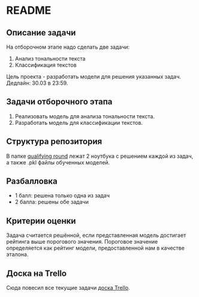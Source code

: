 # README

## Описание задачи

На отборочном этапе надо сделать две задачи:

1. Анализ тональности текста
2. Классификация текстов

Цель проекта - разработать модели для решения указанных задач. Дедлайн: 30.03 в 23:59.

## Задачи отборочного этапа

1. Реализовать модель для анализа тональности текста.
2. Разработать модель для классификации текстов.

## Структура репозитория

В папке [qualifying round](qualifying%20round/) лежат 2 ноутбука с решением каждой из задач, а также .pkl файлы обученных
моделей.

## Разбалловка

- 1 балл: решена только одна из задач
- 2 балла: решены обе задачи

## Критерии оценки

Задача считается решённой, если представленная модель достигает рейтинга выше порогового значения. Пороговое значение
определяется как рейтинг модели, предоставленной нам в качестве эталона.

## Доска на Trello

Сюда повесил все текущие
задачи [доска Trello](https://trello.com/invite/b/Tj4UTgxe/ATTI4bf554828173b4f5e85f6f93a7227bdfE7F32DD7/сириус-ии).

